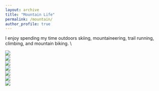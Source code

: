 ```yaml
---
layout: archive
title: "Mountain Life"
permalink: /mountain/
author_profile: true
---
```

I enjoy spending my time outdoors skiing, mountaineering, trail running, climbing, and mountain biking. \

<img src="{{https://https://pkudzia.github.io/}}/images/mountainLife/mount2.jpg" style="display: block; margin: auto;" />
<img src="{{https://https://pkudzia.github.io/}}/images/mountainLife/mount4.jpg" style="display: block; margin: auto;" />
<img src="{{https://https://pkudzia.github.io/}}/images/mountainLife/mount5.jpg" style="display: block; margin: auto;" />
<img src="{{https://https://pkudzia.github.io/}}/images/mountainLife/mount7.jpg" style="display: block; margin: auto;" />
<img src="{{https://https://pkudzia.github.io/}}/images/mountainLife/mount8.jpg" style="display: block; margin: auto;" />
<img src="{{https://https://pkudzia.github.io/}}/images/mountainLife/mount10.jpg" style="display: block; margin: auto;" />
<img src="{{https://https://pkudzia.github.io/}}/images/mountainLife/mount11.jpg" style="display: block; margin: auto;" />



